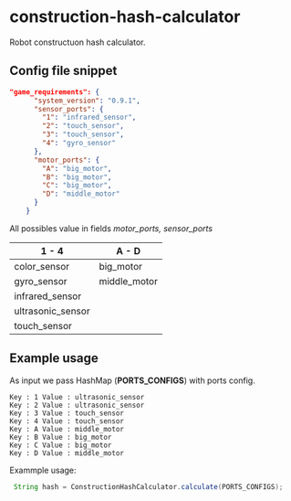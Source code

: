 # construction-hash-calculator
Robot constructuon hash calculator.
## Config file snippet
```json
"game_requirements": {
      "system_version": "0.9.1",
      "sensor_ports": {
        "1": "infrared_sensor",
        "2": "touch_sensor",
        "3": "touch_sensor",
        "4": "gyro_sensor"
      },
      "motor_ports": {
        "A": "big_motor",
        "B": "big_motor",
        "C": "big_motor",
        "D": "middle_motor"
      }
    }
```
All possibles value in fields _motor_ports, sensor_ports_

| 1 - 4             | A - D        |
|-------------------|--------------|
| color_sensor      | big_motor    |
| gyro_sensor       | middle_motor |
| infrared_sensor   |              |
| ultrasonic_sensor |              |
| touch_sensor      |              |

## Example usage
As input we pass HashMap (**PORTS_CONFIGS**) with ports config.
```
Key : 1 Value : ultrasonic_sensor
Key : 2 Value : ultrasonic_sensor
Key : 3 Value : touch_sensor
Key : 4 Value : touch_sensor
Key : A Value : middle_motor
Key : B Value : big_motor
Key : C Value : big_motor
Key : D Value : middle_motor
```
Exammple usage:
```java
 String hash = ConstructionHashCalculator.calculate(PORTS_CONFIGS);
 ```
